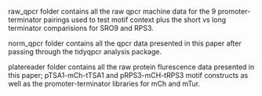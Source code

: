 raw_qpcr folder contains all the raw qpcr machine data for the 9 promoter-terminator pairings used to test motif context plus the short vs long terminator comparisions for SRO9 and RPS3.

norm_qpcr folder contains all the qpcr data presented in this paper after passing through the tidyqpcr analysis package.

platereader folder contains all the raw protein flurescence data presented in this paper; pTSA1-mCh-tTSA1 and pRPS3-mCH-tRPS3  motif constructs as well as the promoter-terminator libraries for mCh and mTur.